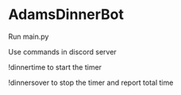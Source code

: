 # AdamsDinnerBot

Run main.py

Use commands in discord server

!dinnertime to start the timer

!dinnersover to stop the timer and report total time
